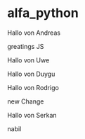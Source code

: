 # alfa_python

Hallo von Andreas

greatings JS

Hallo von Uwe

Hallo von Duygu

Hallo von Rodrigo

new Change

Hallo von Serkan

nabil
